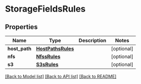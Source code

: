 # StorageFieldsRules

## Properties
Name | Type | Description | Notes
------------ | ------------- | ------------- | -------------
**host_path** | [**HostPathsRules**](HostPathsRules.md) |  | [optional] 
**nfs** | [**NfssRules**](NfssRules.md) |  | [optional] 
**s3** | [**S3sRules**](S3sRules.md) |  | [optional] 

[[Back to Model list]](../README.md#documentation-for-models) [[Back to API list]](../README.md#documentation-for-api-endpoints) [[Back to README]](../README.md)


